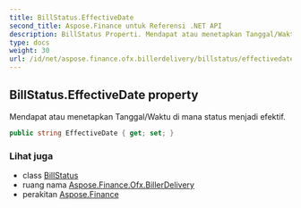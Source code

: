 ```yaml
---
title: BillStatus.EffectiveDate
second_title: Aspose.Finance untuk Referensi .NET API
description: BillStatus Properti. Mendapat atau menetapkan Tanggal/Waktu di mana status menjadi efektif.
type: docs
weight: 30
url: /id/net/aspose.finance.ofx.billerdelivery/billstatus/effectivedate/
---
```

## BillStatus.EffectiveDate property

Mendapat atau menetapkan Tanggal/Waktu di mana status menjadi efektif.

```csharp
public string EffectiveDate { get; set; }
```

### Lihat juga

* class [BillStatus](../)
* ruang nama [Aspose.Finance.Ofx.BillerDelivery](../../billstatus/)
* perakitan [Aspose.Finance](../../../)


